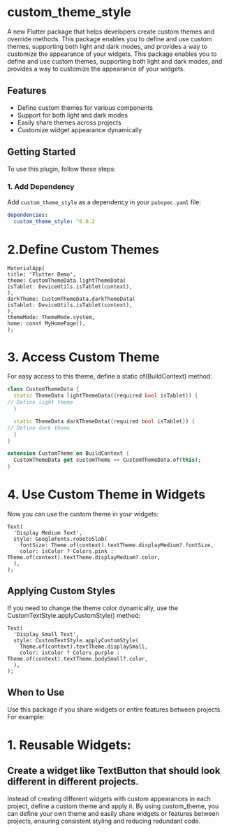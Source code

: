 # custom_theme_style

A new Flutter package that helps developers create custom themes and override methods. This package enables you to define and use custom themes, supporting both light and dark modes, and provides a way to customize the appearance of your widgets.
This package enables you to define and use custom themes, supporting both light and dark modes,
and provides a way to customize the appearance of your widgets.

## Features

- Define custom themes for various components
- Support for both light and dark modes
- Easily share themes across projects
- Customize widget appearance dynamically

## Getting Started

To use this plugin, follow these steps:

### 1. Add Dependency

Add `custom_theme_style` as a dependency in your `pubspec.yaml` file:

```yaml
dependencies:
  custom_theme_style: ^0.0.2
```

# 2.Define Custom Themes
```
MaterialApp(
title: 'Flutter Demo',
theme: CustomThemeData.lightThemeData(
isTablet: DeviceUtils.isTablet(context),
),
darkTheme: CustomThemeData.darkThemeData(
isTablet: DeviceUtils.isTablet(context),
),
themeMode: ThemeMode.system,
home: const MyHomePage(),
);
```


# 3. Access Custom Theme

For easy access to this theme, define a static of(BuildContext) method:
```dart
class CustomThemeData {
  static ThemeData lightThemeData({required bool isTablet}) {
// Define light theme
  }

  static ThemeData darkThemeData({required bool isTablet}) {
// Define dark theme
  }
}

extension CustomTheme on BuildContext {
  CustomThemeData get customTheme => CustomThemeData.of(this);
}
```
# 4. Use Custom Theme in Widgets
Now you can use the custom theme in your widgets:

```
Text(
  'Display Medium Text',
  style: GoogleFonts.robotoSlab(
    fontSize: Theme.of(context).textTheme.displayMedium?.fontSize,
    color: isColor ? Colors.pink : Theme.of(context).textTheme.displayMedium?.color,
  ),
);
```

## Applying Custom Styles
If you need to change the theme color dynamically, use the CustomTextStyle.applyCustomStyle() method:

```
Text(
  'Display Small Text',
  style: CustomTextStyle.applyCustomStyle(
    Theme.of(context).textTheme.displaySmall,
    color: isColor ? Colors.purple : Theme.of(context).textTheme.bodySmall?.color,
  ),
);
```

## When to Use
Use this package if you share widgets or entire features between projects. For example:

# 1. Reusable Widgets:
## Create a widget like TextButton that should look different in different projects.
Instead of creating different widgets with custom appearances in each project, define a custom theme and apply it.
By using custom_theme, you can define your own theme and easily share widgets or features between projects, ensuring consistent styling and reducing redundant code.

